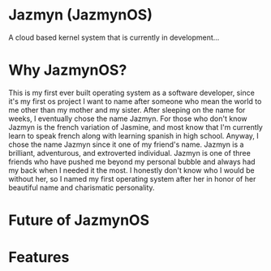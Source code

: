 # Jazmyn (JazmynOS)
A cloud based kernel system that is currently in development...

# Why JazmynOS?
This is my first ever built operating system as a software developer, since it's my first os project I want to name after someone who mean the world to me other than my mother and my sister. After sleeping on the name for weeks, I eventually chose the name Jazmyn. For those who don't know Jazmyn is the french variation of Jasmine, and most know that I'm currently learn to speak french along with learning spanish in high school. Anyway, I chose the name Jazmyn since it one of my friend's name. Jazmyn is a brilliant, adventurous, and extroverted individual. Jazmyn is one of three friends who have pushed me beyond my personal bubble and always had my back when I needed it the most. I honestly don't know who I would be without her, so I named my first operating system after her in honor of her beautiful name and charismatic personality.

# Future of JazmynOS

# Features

